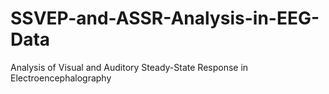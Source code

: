 # SSVEP-and-ASSR-Analysis-in-EEG-Data
Analysis of Visual and Auditory Steady-State Response in Electroencephalography
